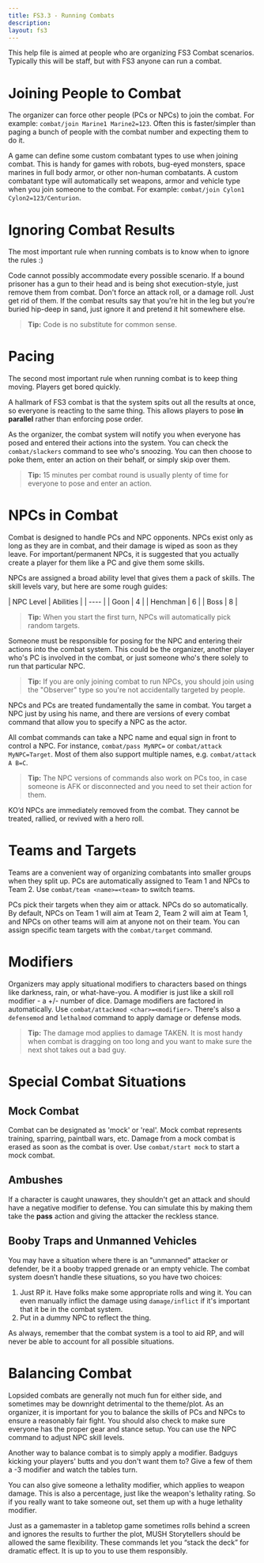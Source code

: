 ```yaml
---
title: FS3.3 - Running Combats
description:
layout: fs3
---
```


This help file is aimed at people who are organizing FS3 Combat scenarios.  Typically this will be staff, but with FS3 anyone can run a combat.

# Joining People to Combat

The organizer can force other people (PCs or NPCs) to join the combat.  For example: `combat/join Marine1 Marine2=123`.  Often this is faster/simpler than paging a bunch of people with the combat number and expecting them to do it.

A game can define some custom combatant types to use when joining combat.  This is handy for games with robots, bug-eyed monsters, space marines in full body armor, or other non-human combatants.  A custom combatant type will automatically set weapons, armor and vehicle type when you join someone to the combat.  For example: `combat/join Cylon1 Cylon2=123/Centurion`.

# Ignoring Combat Results

The most important rule when running combats is to know when to ignore the rules :)

Code cannot possibly accommodate every possible scenario.   If a bound prisoner has a gun to their head and is being shot execution-style, just remove them from combat.  Don't force an attack roll, or a damage roll.  Just get rid of them.   If the combat results say that you're hit in the leg but you're buried hip-deep in sand, just ignore it and pretend it hit somewhere else.

> <i class="fa fa-cubes" aria-hidden="true"></i> **Tip:** Code is no substitute for common sense.

# Pacing

The second most important rule when running combat is to keep thing moving.  Players get bored quickly.

A hallmark of FS3 combat is that the system spits out all the results at once, so everyone is reacting to the same thing.  This allows players to pose **in parallel** rather than enforcing pose order.

As the organizer, the combat system will notify you when everyone has posed and entered their actions into the system. You can check the `combat/slackers` command to see who's snoozing. You can then choose to poke them, enter an action on their behalf, or simply skip over them. 

> <i class="fa fa-cubes" aria-hidden="true"></i> **Tip:** 15 minutes per combat round is usually plenty of time for everyone to pose and enter an action.

# NPCs in Combat

Combat is designed to handle PCs and NPC opponents.  NPCs exist only as long as they are in combat, and their damage is wiped as soon as they leave.  For important/permanent NPCs, it is suggested that you actually create a player for them like a PC and give them some skills.

NPCs are assigned a broad ability level that gives them a pack of skills.  The skill levels vary, but here are some rough guides:

| NPC Level | Abilities  |
| ---- |
| Goon | 4 |
| Henchman | 6 |
| Boss | 8 |

> <i class="fa fa-cubes" aria-hidden="true"></i> **Tip:** When you start the first turn, NPCs will automatically pick random targets.

Someone must be responsible for posing for the NPC and entering their actions into the combat system.  This could be the organizer, another player who's PC is involved in the combat, or just someone who's there solely to run that particular NPC. 
 
> <i class="fa fa-cubes" aria-hidden="true"></i> **Tip:** If you are only joining combat to run NPCs, you should join using the "Observer" type so you're not accidentally targeted by people.
 
NPCs and PCs are treated fundamentally the same in combat. You target a NPC just by using his name, and there are versions of every combat command that allow you to specify a NPC as the actor. 

All combat commands can take a NPC name and equal sign in front to control a NPC.  For instance, `combat/pass MyNPC=` or `combat/attack MyNPC=Target`.   Most of them also support multiple names, e.g. `combat/attack A B=C`.
 
> <i class="fa fa-cubes" aria-hidden="true"></i> **Tip:** The NPC versions of commands also work on PCs too, in case someone is AFK or disconnected and you need to set their action for them.

KO’d NPCs are immediately removed from the combat. They cannot be treated, rallied, or revived with a hero roll. 

# Teams and Targets

Teams are a convenient way of organizing combatants into smaller groups when they split up. PCs are automatically assigned to Team 1 and NPCs to Team 2.  Use `combat/team <name>=<team>` to switch teams.

PCs pick their targets when they aim or attack. NPCs do so automatically. By default, NPCs on Team 1 will aim at Team 2, Team 2 will aim at Team 1, and NPCs on other teams will aim at anyone not on their team.   You can assign specific team targets with the `combat/target` command.

# Modifiers

Organizers may apply situational modifiers to characters based on things like darkness, rain, or what-have-you. A modifier is just like a skill roll modifier - a +/- number of dice.  Damage modifiers are factored in automatically.  Use `combat/attackmod <char>=<modifier>`.  There's also a `defensemod` and `lethalmod` command to apply damage or defense mods.  

> <i class="fa fa-cubes" aria-hidden="true"></i> **Tip:** The damage mod applies to damage TAKEN.  It is most handy when combat is dragging on too long and you want to make sure the next shot takes out a bad guy.

# Special Combat Situations

## Mock Combat

Combat can be designated as 'mock' or 'real'. Mock combat represents training, sparring, paintball wars, etc.  Damage from a mock combat is erased as soon as the combat is over.   Use `combat/start mock` to start a mock combat.

## Ambushes

If a character is caught unawares, they shouldn't get an attack and should have a negative modifier to defense.  You can simulate this by making them take the **pass** action and giving the attacker the reckless stance.

## Booby Traps and Unmanned Vehicles

You may have a situation where there is an "unmanned" attacker or defender, be it a booby trapped grenade or an empty vehicle. The combat system doesn’t handle these situations, so you have two choices: 
 
1. Just RP it. Have folks make some appropriate rolls and wing it. You can even manually inflict the damage using `damage/inflict` if it's important that it be in the combat system. 
2. Put in a dummy NPC to reflect the thing.
 
As always, remember that the combat system is a tool to aid RP, and will never be able to account for all possible situations. 

# Balancing Combat

Lopsided combats are generally not much fun for either side, and sometimes may be downright detrimental to the theme/plot. As an organizer, it is important for you to balance the skills of PCs and NPCs to ensure a reasonably fair fight. You should also check to make sure everyone has the proper gear and stance setup. You can use the NPC command to adjust NPC skill levels. 
 
Another way to balance combat is to simply apply a modifier. Badguys kicking your players' butts and you don't want them to? Give a few of them a -3 modifier and watch the tables turn. 
 
You can also give someone a lethality modifier, which applies to weapon damage. This is also a percentage, just like the weapon's lethality rating. So if you really want to take someone out, set them up with a huge lethality modifier.
 
Just as a gamemaster in a tabletop game sometimes rolls behind a screen and ignores the results to further the plot, MUSH Storytellers should be allowed the same flexibility. These commands let you “stack the deck” for dramatic effect.  It is up to you to use them responsibly.
